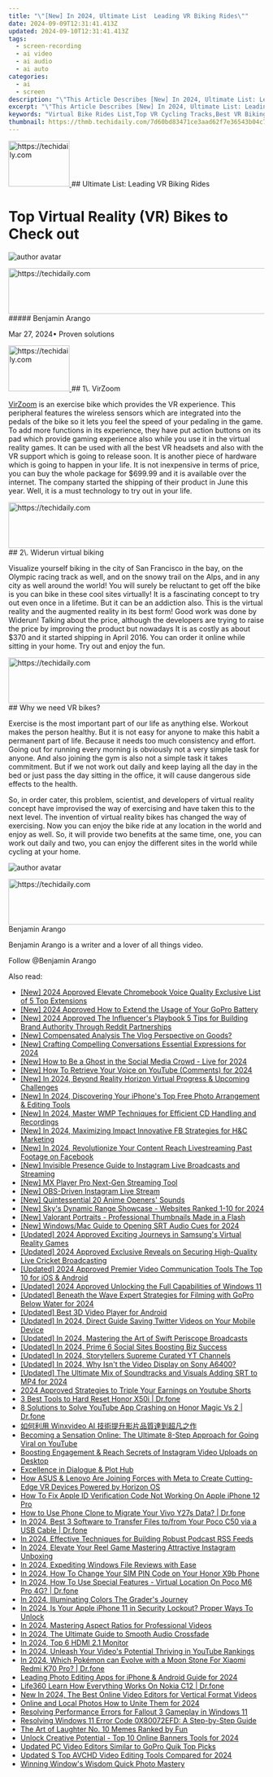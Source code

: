```yaml
---
title: "\"[New] In 2024, Ultimate List  Leading VR Biking Rides\""
date: 2024-09-09T12:31:41.413Z
updated: 2024-09-10T12:31:41.413Z
tags: 
  - screen-recording
  - ai video
  - ai audio
  - ai auto
categories: 
  - ai
  - screen
description: "\"This Article Describes [New] In 2024, Ultimate List: Leading VR Biking Rides\""
excerpt: "\"This Article Describes [New] In 2024, Ultimate List: Leading VR Biking Rides\""
keywords: "Virtual Bike Rides List,Top VR Cycling Tracks,Best VR Biking Experience,Ultimate VR Riding Guide,Leading VR Cyclists Journey,Premier VR Biking Routes,Essential VR Bike Tours"
thumbnail: https://thmb.techidaily.com/7d60bd83471ce3aad62f7e36543b04c731bcd80b3b2e4d4cbbcd899202078565.jpg
---
```


<!-- affiliate ads begin -->
<a href="https://aligracehair.sjv.io/c/5597632/2115924/19272" target="_top" id="2115924">
  <img src="//a.impactradius-go.com/display-ad/19272-2115924" border="0" alt="https://techidaily.com" width="120" height="90"/>
</a>
<img height="0" width="0" src="https://aligracehair.sjv.io/i/5597632/2115924/19272" style="position:absolute;visibility:hidden;" border="0" />
<!-- affiliate ads end -->
## Ultimate List: Leading VR Biking Rides

# Top Virtual Reality (VR) Bikes to Check out

![author avatar](https://images.wondershare.com/filmora/article-images/benjamin-arango-author.jpg)

<!-- affiliate ads begin -->
<a href="https://unicoeye.pxf.io/c/5597632/2134490/18498" target="_top" id="2134490">
  <img src="//a.impactradius-go.com/display-ad/18498-2134490" border="0" alt="https://techidaily.com" width="728" height="90"/>
</a>
<img height="0" width="0" src="https://unicoeye.pxf.io/i/5597632/2134490/18498" style="position:absolute;visibility:hidden;" border="0" />
<!-- affiliate ads end -->
##### Benjamin Arango

 Mar 27, 2024• Proven solutions

<!-- affiliate ads begin -->
<a href="https://aligracehair.sjv.io/c/5597632/2135408/19272" target="_top" id="2135408">
  <img src="//a.impactradius-go.com/display-ad/19272-2135408" border="0" alt="https://techidaily.com" width="120" height="90"/>
</a>
<img height="0" width="0" src="https://aligracehair.sjv.io/i/5597632/2135408/19272" style="position:absolute;visibility:hidden;" border="0" />
<!-- affiliate ads end -->
## 1\. VirZoom

[VirZoom](https://virzoom.com/) is an exercise bike which provides the VR experience. This peripheral features the wireless sensors which are integrated into the pedals of the bike so it lets you feel the speed of your pedaling in the game. To add more functions in its experience, they have put action buttons on its pad which provide gaming experience also while you use it in the virtual reality games. It can be used with all the best VR headsets and also with the VR support which is going to release soon. It is another piece of hardware which is going to happen in your life. It is not inexpensive in terms of price, you can buy the whole package for $699.99 and it is available over the internet. The company started the shipping of their product in June this year. Well, it is a must technology to try out in your life.

<!-- affiliate ads begin -->
<a href="https://ephamedtechinc.pxf.io/c/5597632/2137226/26400" target="_top" id="2137226">
  <img src="//a.impactradius-go.com/display-ad/26400-2137226" border="0" alt="https://techidaily.com" width="728" height="90"/>
</a>
<img height="0" width="0" src="https://ephamedtechinc.pxf.io/i/5597632/2137226/26400" style="position:absolute;visibility:hidden;" border="0" />
<!-- affiliate ads end -->
## 2\. Widerun virtual biking

Visualize yourself biking in the city of San Francisco in the bay, on the Olympic racing track as well, and on the snowy trail on the Alps, and in any city as well around the world! You will surely be reluctant to get off the bike is you can bike in these cool sites virtually! It is a fascinating concept to try out even once in a lifetime. But it can be an addiction also. This is the virtual reality and the augmented reality in its best form! Good work was done by Widerun! Talking about the price, although the developers are trying to raise the price by improving the product but nowadays It is as costly as about $370 and it started shipping in April 2016\. You can order it online while sitting in your home. Try out and enjoy the fun.

<!-- affiliate ads begin -->
<a href="https://ephamedtechinc.pxf.io/c/5597632/2120865/26400?prodsku=mercury" target="_top" id="2120865">
  <img src="//a.impactradius-go.com/display-ad/26400-2120865" border="0" alt="https://techidaily.com" width="728" height="90"/>
</a>
<img height="0" width="0" src="https://ephamedtechinc.pxf.io/i/5597632/2120865/26400?prodsku=mercury" style="position:absolute;visibility:hidden;" border="0" />
<!-- affiliate ads end -->
## Why we need VR bikes?

Exercise is the most important part of our life as anything else. Workout makes the person healthy. But it is not easy for anyone to make this habit a permanent part of life. Because it needs too much consistency and effort. Going out for running every morning is obviously not a very simple task for anyone. And also joining the gym is also not a simple task it takes commitment. But if we not work out daily and keep laying all the day in the bed or just pass the day sitting in the office, it will cause dangerous side effects to the health.

So, in order cater, this problem, scientist, and developers of virtual reality concept have improvised the way of exercising and have taken this to the next level. The invention of virtual reality bikes has changed the way of exercising. Now you can enjoy the bike ride at any location in the world and enjoy as well. So, it will provide two benefits at the same time, one, you can work out daily and two, you can enjoy the different sites in the world while cycling at your home.

![author avatar](https://images.wondershare.com/filmora/article-images/benjamin-arango-author.jpg)

<!-- affiliate ads begin -->
<a href="https://ephamedtechinc.pxf.io/c/5597632/2137213/26400" target="_top" id="2137213">
  <img src="//a.impactradius-go.com/display-ad/26400-2137213" border="0" alt="https://techidaily.com" width="728" height="90"/>
</a>
<img height="0" width="0" src="https://ephamedtechinc.pxf.io/i/5597632/2137213/26400" style="position:absolute;visibility:hidden;" border="0" />
<!-- affiliate ads end -->
Benjamin Arango

Benjamin Arango is a writer and a lover of all things video.

Follow @Benjamin Arango


<ins class="adsbygoogle"
     style="display:block"
     data-ad-format="autorelaxed"
     data-ad-client="ca-pub-7571918770474297"
     data-ad-slot="1223367746"></ins>



<ins class="adsbygoogle"
     style="display:block"
     data-ad-client="ca-pub-7571918770474297"
     data-ad-slot="8358498916"
     data-ad-format="auto"
     data-full-width-responsive="true"></ins>






<span class="atpl-alsoreadstyle">Also read:</span>
<div><ul>
<li><a href="https://fox-friendly.techidaily.com/new-2024-approved-elevate-chromebook-voice-quality-exclusive-list-of-5-top-extensions/"><u>[New] 2024 Approved Elevate Chromebook Voice Quality Exclusive List of 5 Top Extensions</u></a></li>
<li><a href="https://fox-friendly.techidaily.com/new-2024-approved-how-to-extend-the-usage-of-your-gopro-battery/"><u>[New] 2024 Approved How to Extend the Usage of Your GoPro Battery</u></a></li>
<li><a href="https://fox-friendly.techidaily.com/new-2024-approved-the-influencers-playbook-5-tips-for-building-brand-authority-through-reddit-partnerships/"><u>[New] 2024 Approved The Influencer's Playbook 5 Tips for Building Brand Authority Through Reddit Partnerships</u></a></li>
<li><a href="https://fox-friendly.techidaily.com/new-compensated-analysis-the-vlog-perspective-on-goods/"><u>[New] Compensated Analysis The Vlog Perspective on Goods?</u></a></li>
<li><a href="https://fox-friendly.techidaily.com/new-crafting-compelling-conversations-essential-expressions-for-2024/"><u>[New] Crafting Compelling Conversations Essential Expressions for 2024</u></a></li>
<li><a href="https://fox-friendly.techidaily.com/new-how-to-be-a-ghost-in-the-social-media-crowd-live-for-2024/"><u>[New] How to Be a Ghost in the Social Media Crowd - Live for 2024</u></a></li>
<li><a href="https://eaxpv-info.techidaily.com/new-how-to-retrieve-your-voice-on-youtube-comments-for-2024/"><u>[New] How To Retrieve Your Voice on YouTube (Comments) for 2024</u></a></li>
<li><a href="https://fox-friendly.techidaily.com/new-in-2024-beyond-reality-horizon-virtual-progress-and-upcoming-challenges/"><u>[New] In 2024, Beyond Reality Horizon Virtual Progress & Upcoming Challenges</u></a></li>
<li><a href="https://fox-friendly.techidaily.com/new-in-2024-discovering-your-iphones-top-free-photo-arrangement-and-editing-tools/"><u>[New] In 2024, Discovering Your iPhone's Top Free Photo Arrangement & Editing Tools</u></a></li>
<li><a href="https://fox-friendly.techidaily.com/new-in-2024-master-wmp-techniques-for-efficient-cd-handling-and-recordings/"><u>[New] In 2024, Master WMP Techniques for Efficient CD Handling and Recordings</u></a></li>
<li><a href="https://fox-friendly.techidaily.com/new-in-2024-maximizing-impact-innovative-fb-strategies-for-handc-marketing/"><u>[New] In 2024, Maximizing Impact Innovative FB Strategies for H&C Marketing</u></a></li>
<li><a href="https://facebook-videos.techidaily.com/new-in-2024-revolutionize-your-content-reach-livestreaming-past-footage-on-facebook/"><u>[New] In 2024, Revolutionize Your Content Reach Livestreaming Past Footage on Facebook</u></a></li>
<li><a href="https://fox-friendly.techidaily.com/new-invisible-presence-guide-to-instagram-live-broadcasts-and-streaming/"><u>[New] Invisible Presence Guide to Instagram Live Broadcasts and Streaming</u></a></li>
<li><a href="https://fox-friendly.techidaily.com/new-mx-player-pro-next-gen-streaming-tool/"><u>[New] MX Player Pro Next-Gen Streaming Tool</u></a></li>
<li><a href="https://digital-screen-recording.techidaily.com/new-obs-driven-instagram-live-stream/"><u>[New] OBS-Driven Instagram Live Stream</u></a></li>
<li><a href="https://fox-friendly.techidaily.com/new-quintessential-20-anime-openers-sounds/"><u>[New] Quintessential 20 Anime Openers' Sounds</u></a></li>
<li><a href="https://fox-friendly.techidaily.com/new-skys-dynamic-range-showcase-websites-ranked-1-10-for-2024/"><u>[New] Sky's Dynamic Range Showcase - Websites Ranked 1-10 for 2024</u></a></li>
<li><a href="https://facebook-record-videos.techidaily.com/new-valorant-portraits-professional-thumbnails-made-in-a-flash/"><u>[New] Valorant Portraits - Professional Thumbnails Made in a Flash</u></a></li>
<li><a href="https://fox-friendly.techidaily.com/new-windowsmac-guide-to-opening-srt-audio-cues-for-2024/"><u>[New] Windows/Mac Guide to Opening SRT Audio Cues for 2024</u></a></li>
<li><a href="https://fox-friendly.techidaily.com/updated-2024-approved-exciting-journeys-in-samsungs-virtual-reality-games/"><u>[Updated] 2024 Approved Exciting Journeys in Samsung's Virtual Reality Games</u></a></li>
<li><a href="https://fox-friendly.techidaily.com/updated-2024-approved-exclusive-reveals-on-securing-high-quality-live-cricket-broadcasting/"><u>[Updated] 2024 Approved Exclusive Reveals on Securing High-Quality Live Cricket Broadcasting</u></a></li>
<li><a href="https://on-screen-recording.techidaily.com/updated-2024-approved-premier-video-communication-tools-the-top-10-for-ios-and-android/"><u>[Updated] 2024 Approved Premier Video Communication Tools The Top 10 for iOS & Android</u></a></li>
<li><a href="https://fox-friendly.techidaily.com/updated-2024-approved-unlocking-the-full-capabilities-of-windows-11/"><u>[Updated] 2024 Approved Unlocking the Full Capabilities of Windows 11</u></a></li>
<li><a href="https://fox-friendly.techidaily.com/updated-beneath-the-wave-expert-strategies-for-filming-with-gopro-below-water-for-2024/"><u>[Updated] Beneath the Wave Expert Strategies for Filming with GoPro Below Water for 2024</u></a></li>
<li><a href="https://extra-lessons.techidaily.com/updated-best-3d-video-player-for-android/"><u>[Updated] Best 3D Video Player for Android</u></a></li>
<li><a href="https://twitter-videos.techidaily.com/updated-in-2024-direct-guide-saving-twitter-videos-on-your-mobile-device/"><u>[Updated] In 2024, Direct Guide Saving Twitter Videos on Your Mobile Device</u></a></li>
<li><a href="https://fox-friendly.techidaily.com/updated-in-2024-mastering-the-art-of-swift-periscope-broadcasts/"><u>[Updated] In 2024, Mastering the Art of Swift Periscope Broadcasts</u></a></li>
<li><a href="https://fox-friendly.techidaily.com/updated-in-2024-prime-6-social-sites-boosting-biz-success/"><u>[Updated] In 2024, Prime 6 Social Sites Boosting Biz Success</u></a></li>
<li><a href="https://fox-friendly.techidaily.com/updated-in-2024-storytellers-supreme-curated-yt-channels/"><u>[Updated] In 2024, Storytellers Supreme Curated YT Channels</u></a></li>
<li><a href="https://fox-friendly.techidaily.com/updated-in-2024-why-isnt-the-video-display-on-sony-a6400/"><u>[Updated] In 2024, Why Isn't the Video Display on Sony A6400?</u></a></li>
<li><a href="https://fox-access.techidaily.com/updated-the-ultimate-mix-of-soundtracks-and-visuals-adding-srt-to-mp4-for-2024/"><u>[Updated] The Ultimate Mix of Soundtracks and Visuals Adding SRT to MP4 for 2024</u></a></li>
<li><a href="https://youtube-stream.techidaily.com/2024-approved-strategies-to-triple-your-earnings-on-youtube-shorts/"><u>2024 Approved Strategies to Triple Your Earnings on Youtube Shorts</u></a></li>
<li><a href="https://phone-solutions.techidaily.com/3-best-tools-to-hard-reset-honor-x50i-drfone-by-drfone-reset-android-reset-android/"><u>3 Best Tools to Hard Reset Honor X50i | Dr.fone</u></a></li>
<li><a href="https://howto.techidaily.com/8-solutions-to-solve-youtube-app-crashing-on-honor-magic-vs-2-drfone-by-drfone-fix-android-problems-fix-android-problems/"><u>8 Solutions to Solve YouTube App Crashing on Honor Magic Vs 2 | Dr.fone</u></a></li>
<li><a href="https://techtrends.techidaily.com/1725290345650-winxvideo-ai/"><u>如何利用 Winxvideo AI 技術提升影片品質達到超凡之作</u></a></li>
<li><a href="https://techno-recovery.techidaily.com/becoming-a-sensation-online-the-ultimate-8-step-approach-for-going-viral-on-youtube/"><u>Becoming a Sensation Online: The Ultimate 8-Step Approach for Going Viral on YouTube</u></a></li>
<li><a href="https://instagram-videos.techidaily.com/boosting-engagement-and-reach-secrets-of-instagram-video-uploads-on-desktop/"><u>Boosting Engagement & Reach Secrets of Instagram Video Uploads on Desktop</u></a></li>
<li><a href="https://fox-friendly.techidaily.com/excellence-in-dialogue-and-plot-hub/"><u>Excellence in Dialogue & Plot Hub</u></a></li>
<li><a href="https://vp-tips.techidaily.com/how-asus-and-lenovo-are-joining-forces-with-meta-to-create-cutting-edge-vr-devices-powered-by-horizon-os/"><u>How ASUS & Lenovo Are Joining Forces with Meta to Create Cutting-Edge VR Devices Powered by Horizon OS</u></a></li>
<li><a href="https://apple-account.techidaily.com/how-to-fix-apple-id-verification-code-not-working-on-apple-iphone-12-pro-by-drfone-ios/"><u>How To Fix Apple ID Verification Code Not Working On Apple iPhone 12 Pro</u></a></li>
<li><a href="https://android-transfer.techidaily.com/how-to-use-phone-clone-to-migrate-your-vivo-y27s-data-drfone-by-drfone-transfer-from-android-transfer-from-android/"><u>How to Use Phone Clone to Migrate Your Vivo Y27s Data? | Dr.fone</u></a></li>
<li><a href="https://android-transfer.techidaily.com/in-2024-best-3-software-to-transfer-files-tofrom-your-poco-c50-via-a-usb-cable-drfone-by-drfone-transfer-from-android-transfer-from-android/"><u>In 2024, Best 3 Software to Transfer Files to/from Your Poco C50 via a USB Cable | Dr.fone</u></a></li>
<li><a href="https://fox-friendly.techidaily.com/in-2024-effective-techniques-for-building-robust-podcast-rss-feeds/"><u>In 2024, Effective Techniques for Building Robust Podcast RSS Feeds</u></a></li>
<li><a href="https://fox-friendly.techidaily.com/in-2024-elevate-your-reel-game-mastering-attractive-instagram-unboxing/"><u>In 2024, Elevate Your Reel Game Mastering Attractive Instagram Unboxing</u></a></li>
<li><a href="https://fox-friendly.techidaily.com/in-2024-expediting-windows-file-reviews-with-ease/"><u>In 2024, Expediting Windows File Reviews with Ease</u></a></li>
<li><a href="https://sim-unlock.techidaily.com/in-2024-how-to-change-your-sim-pin-code-on-your-honor-x9b-phone-by-drfone-android/"><u>In 2024, How To Change Your SIM PIN Code on Your Honor X9b Phone</u></a></li>
<li><a href="https://phone-solutions.techidaily.com/in-2024-how-to-use-special-features-virtual-location-on-poco-m6-pro-4g-drfone-by-drfone-virtual-android/"><u>In 2024, How To Use Special Features - Virtual Location On Poco M6 Pro 4G? | Dr.fone</u></a></li>
<li><a href="https://fox-friendly.techidaily.com/in-2024-illuminating-colors-the-graders-journey/"><u>In 2024, Illuminating Colors The Grader's Journey</u></a></li>
<li><a href="https://ios-unlock.techidaily.com/in-2024-is-your-apple-iphone-11-in-security-lockout-proper-ways-to-unlock-by-drfone-ios/"><u>In 2024, Is Your Apple iPhone 11 in Security Lockout? Proper Ways To Unlock</u></a></li>
<li><a href="https://fox-friendly.techidaily.com/in-2024-mastering-aspect-ratios-for-professional-videos/"><u>In 2024, Mastering Aspect Ratios for Professional Videos</u></a></li>
<li><a href="https://fox-friendly.techidaily.com/in-2024-the-ultimate-guide-to-smooth-audio-crossfade/"><u>In 2024, The Ultimate Guide to Smooth Audio Crossfade</u></a></li>
<li><a href="https://fox-friendly.techidaily.com/in-2024-top-6-hdmi-21-monitor/"><u>In 2024, Top 6 HDMI 2.1 Monitor</u></a></li>
<li><a href="https://fox-friendly.techidaily.com/in-2024-unleash-your-videos-potential-thriving-in-youtube-rankings/"><u>In 2024, Unleash Your Video's Potential Thriving in YouTube Rankings</u></a></li>
<li><a href="https://android-pokemon-go.techidaily.com/in-2024-which-pokemon-can-evolve-with-a-moon-stone-for-xiaomi-redmi-k70-pro-drfone-by-drfone-virtual-android/"><u>In 2024, Which Pokémon can Evolve with a Moon Stone For Xiaomi Redmi K70 Pro? | Dr.fone</u></a></li>
<li><a href="https://fox-friendly.techidaily.com/leading-photo-editing-apps-for-iphone-and-android-guide-for-2024/"><u>Leading Photo Editing Apps for iPhone & Android Guide for 2024</u></a></li>
<li><a href="https://fake-location.techidaily.com/life360-learn-how-everything-works-on-nokia-c12-drfone-by-drfone-virtual-android/"><u>Life360 Learn How Everything Works On Nokia C12 | Dr.fone</u></a></li>
<li><a href="https://ai-video-tools.techidaily.com/new-in-2024-the-best-online-video-editors-for-vertical-format-videos/"><u>New In 2024, The Best Online Video Editors for Vertical Format Videos</u></a></li>
<li><a href="https://fox-hovers.techidaily.com/online-and-local-photos-how-to-unite-them-for-2024/"><u>Online and Local Photos How to Unite Them for 2024</u></a></li>
<li><a href="https://win-able.techidaily.com/resolving-performance-errors-for-fallout-3-gameplay-in-windows-11/"><u>Resolving Performance Errors for Fallout 3 Gameplay in Windows 11</u></a></li>
<li><a href="https://common-error.techidaily.com/resolving-windows-11-error-code-0x80072efd-a-step-by-step-guide/"><u>Resolving Windows 11 Error Code 0X80072EFD: A Step-by-Step Guide</u></a></li>
<li><a href="https://fox-friendly.techidaily.com/the-art-of-laughter-no-10-memes-ranked-by-fun/"><u>The Art of Laughter No. 10 Memes Ranked by Fun</u></a></li>
<li><a href="https://youtube-docs.techidaily.com/k-creative-potential-top-10-online-banners-tools-for-2024/"><u>Unlock Creative Potential - Top 10 Online Banners Tools for 2024</u></a></li>
<li><a href="https://video-content-creator.techidaily.com/updated-pc-video-editors-similar-to-gopro-quik-top-picks/"><u>Updated PC Video Editors Similar to GoPro Quik Top Picks</u></a></li>
<li><a href="https://ai-video-tools.techidaily.com/updated-s-top-avchd-video-editing-tools-compared-for-2024/"><u>Updated S Top AVCHD Video Editing Tools Compared for 2024</u></a></li>
<li><a href="https://fox-friendly.techidaily.com/winning-windows-wisdom-quick-photo-mastery/"><u>Winning Window's Wisdom Quick Photo Mastery</u></a></li>
</ul></div>
